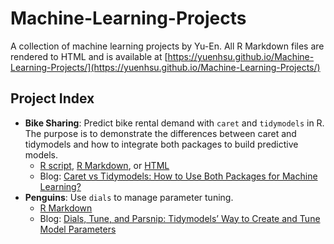# Machine-Learning-Projects

A collection of machine learning projects by Yu-En. All R Markdown files are rendered to HTML and is available at [https://yuenhsu.github.io/Machine-Learning-Projects/](https://yuenhsu.github.io/Machine-Learning-Projects/)


## Project Index

* **Bike Sharing**: Predict bike rental demand with `caret` and `tidymodels` in R. The purpose is to demonstrate the differences between caret and tidymodels and how to integrate both packages to build predictive models.
  * [R script](Bike-Sharing/Bike-Sharing.R), [R Markdown](Bike-Sharing/Bike-Sharing.Rmd), or [HTML](https://yuenhsu.github.io/Machine-Learning-Projects/Bike-Sharing.html)
  * Blog: [Caret vs Tidymodels: How to Use Both Packages for Machine Learning?](https://towardsdatascience.com/caret-vs-tidymodels-how-to-use-both-packages-together-ee3f85b381c)
* **Penguins**: Use `dials` to manage parameter tuning.
  * [R Markdown](Penguins/Penguins-Body-Mass.Rmd)
  * Blog: [Dials, Tune, and Parsnip: Tidymodels’ Way to Create and Tune Model Parameters](https://towardsdatascience.com/dials-tune-and-parsnip-tidymodels-way-to-create-and-tune-model-parameters-c97ba31d6173)